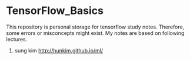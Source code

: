 # TensorFlow_Basics

This repository is personal storage for tensorflow study notes.
Therefore, some errors or misconcepts might exist.
My notes are based on following lectures.

1. sung kim
http://hunkim.github.io/ml/
